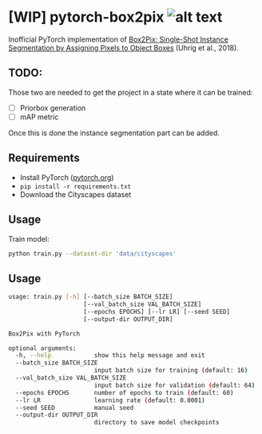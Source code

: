 # [WIP] pytorch-box2pix ![alt text](https://img.shields.io/badge/contributions-welcome-brightgreen.svg?style=flat)

Inofficial PyTorch implementation of [Box2Pix: Single-Shot Instance Segmentation by Assigning Pixels to Object Boxes](https://lmb.informatik.uni-freiburg.de/Publications/2018/UB18) (Uhrig et al., 2018).

## TODO:

Those two are needed to get the project in a state where it can be trained:

- [ ] Priorbox generation
- [ ] mAP metric

Once this is done the instance segmentation part can be added.

## Requirements

- Install PyTorch ([pytorch.org](http://pytorch.org))
- `pip install -r requirements.txt`
- Download the Cityscapes dataset

## Usage

Train model:

```bash
python train.py --dataset-dir 'data/cityscapes'
```

## Usage

```bash
usage: train.py [-h] [--batch_size BATCH_SIZE]
                     [--val_batch_size VAL_BATCH_SIZE]
                     [--epochs EPOCHS] [--lr LR] [--seed SEED]
                     [--output-dir OUTPUT_DIR]

Box2Pix with PyTorch

optional arguments:
  -h, --help            show this help message and exit
  --batch_size BATCH_SIZE
                        input batch size for training (default: 16)
  --val_batch_size VAL_BATCH_SIZE
                        input batch size for validation (default: 64)
  --epochs EPOCHS       number of epochs to train (default: 60)
  --lr LR               learning rate (default: 0.0001)
  --seed SEED           manual seed
  --output-dir OUTPUT_DIR
                        directory to save model checkpoints
```
